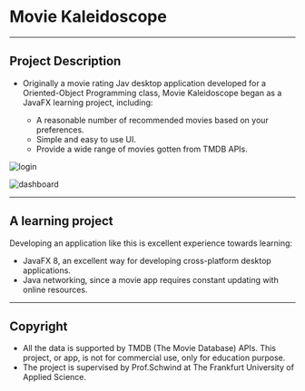 # Movie Kaleidoscope

------

## Project Description 

- Originally a movie rating Jav desktop application developed for a Oriented-Object Programming class, Movie Kaleidoscope began as a JavaFX learning project, including:

  - A reasonable number of recommended movies based on your preferences.
  - Simple and easy to use UI.
  - Provide a wide range of movies gotten from TMDB APIs.


![login](D:\VGU\2nd-Year-CS\Java\moviekaleidoscope\target\classes\org\openjfx\login.png)

![dashboard](D:\VGU\2nd-Year-CS\Java\moviekaleidoscope\target\classes\org\openjfx\dashboard.png)

------

## A learning project

Developing an application like this is excellent experience towards learning:

- JavaFX 8, an excellent way for developing cross-platform desktop applications.
- Java networking, since a movie app requires constant updating with online resources. 

------

## Copyright 

- All the data is supported by TMDB (The Movie Database) APIs. This project, or app, is not for commercial use, only for education purpose.
- The project is supervised by Prof.Schwind at The Frankfurt University of Applied Science. 

